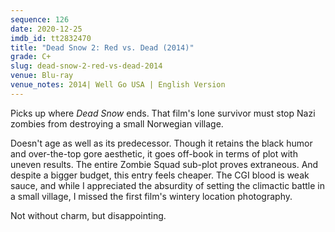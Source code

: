```yaml
---
sequence: 126
date: 2020-12-25
imdb_id: tt2832470
title: "Dead Snow 2: Red vs. Dead (2014)"
grade: C+
slug: dead-snow-2-red-vs-dead-2014
venue: Blu-ray
venue_notes: 2014| Well Go USA | English Version
---
```


Picks up where <span data-imdb-id="tt1278340">_Dead Snow_</span> ends. That film's lone survivor must stop Nazi zombies from destroying a small Norwegian village.

<!-- end -->

Doesn't age as well as its predecessor. Though it retains the black humor and over-the-top gore aesthetic, it goes off-book in terms of plot with uneven results. The entire Zombie Squad sub-plot proves extraneous. And despite a bigger budget, this entry feels cheaper. The CGI blood is weak sauce, and while I appreciated the absurdity of setting the climactic battle in a small village, I missed the first film's wintery location photography.

Not without charm, but disappointing.
